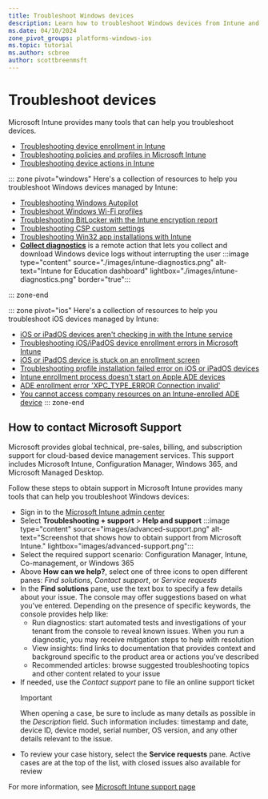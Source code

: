 ```yaml
---
title: Troubleshoot Windows devices
description: Learn how to troubleshoot Windows devices from Intune and contact Microsoft Support for issues related to Intune and other services.
ms.date: 04/10/2024
zone_pivot_groups: platforms-windows-ios
ms.topic: tutorial
ms.author: scbree
author: scottbreenmsft
---
```


# Troubleshoot devices

Microsoft Intune provides many tools that can help you troubleshoot devices.

- [Troubleshooting device enrollment in Intune][MEM-2]
- [Troubleshooting policies and profiles in Microsoft Intune][MEM-5]
- [Troubleshooting device actions in Intune][MEM-3]

::: zone pivot="windows"
Here's a collection of resources to help you troubleshoot Windows devices managed by Intune:

- [Troubleshooting Windows Autopilot][MEM-9]
- [Troubleshoot Windows Wi-Fi profiles][MEM-6]
- [Troubleshooting BitLocker with the Intune encryption report][MEM-4]
- [Troubleshooting CSP custom settings][MEM-8]
- [Troubleshooting Win32 app installations with Intune][MEM-7]
- [**Collect diagnostics**][MEM-10] is a remote action that lets you collect and download Windows device logs without interrupting the user
  :::image type="content" source="./images/intune-diagnostics.png" alt-text="Intune for Education dashboard" lightbox="./images/intune-diagnostics.png" border="true":::

::: zone-end

::: zone pivot="ios"
Here's a collection of resources to help you troubleshoot iOS devices managed by Intune:

- [iOS or iPadOS devices aren't checking in with the Intune service](/troubleshoot/mem/intune/device-enrollment/ios-devices-inactive)
- [Troubleshooting iOS/iPadOS device enrollment errors in Microsoft Intune](/troubleshoot/mem/intune/device-enrollment/troubleshoot-ios-enrollment-errors)
- [iOS or iPadOS device is stuck on an enrollment screen](/troubleshoot/mem/intune/device-enrollment/device-stuck-in-enrollment)
- [Troubleshooting profile installation failed error on iOS or iPadOS devices](/troubleshoot/mem/intune/device-enrollment/profile-installation-failed)
- [Intune enrollment process doesn't start on Apple ADE devices](/troubleshoot/mem/intune/device-enrollment/apple-dep-device-fails-auto-enrollment)
- [ADE enrollment error 'XPC_TYPE_ERROR Connection invalid'](/troubleshoot/mem/intune/device-enrollment/dep-enrollment-xpc-type-error)
- [You cannot access company resources on an Intune-enrolled ADE device](/troubleshoot/mem/intune/device-protection/cannot-access-company-resources-on-dep)
::: zone-end

## How to contact Microsoft Support

Microsoft provides global technical, pre-sales, billing, and subscription support for cloud-based device management services. This support includes Microsoft Intune, Configuration Manager, Windows 365, and Microsoft Managed Desktop.

Follow these steps to obtain support in Microsoft Intune provides many tools that can help you troubleshoot Windows devices:

- Sign in to the [Microsoft Intune admin center](https://go.microsoft.com/fwlink/?linkid=2109431)
- Select **Troubleshooting + support** > **Help and support**
    :::image type="content" source="images/advanced-support.png" alt-text="Screenshot that shows how to obtain support from Microsoft Intune." lightbox="images/advanced-support.png":::
- Select the required support scenario: Configuration Manager, Intune, Co-management, or Windows 365
- Above **How can we help?**, select one of three icons to open different panes: *Find solutions*, *Contact support*, or *Service requests*
- In the **Find solutions** pane, use the text box to specify a few details about your issue. The console may offer suggestions based on what you've entered. Depending on the presence of specific keywords, the console provides help like:
  - Run diagnostics: start automated tests and investigations of your tenant from the console to reveal known issues. When you run a diagnostic, you may receive mitigation steps to help with resolution
  - View insights: find links to documentation that provides context and background specific to the product area or actions you've described
  - Recommended articles: browse suggested troubleshooting topics and other content related to your issue
- If needed, use the *Contact support* pane to file an online support ticket
  > [!IMPORTANT]
  > When opening a case, be sure to include as many details as possible in the *Description* field. Such information includes: timestamp and date, device ID, device model, serial number, OS version, and any other details relevant to the issue.
- To review your case history, select the **Service requests** pane. Active cases are at the top of the list, with closed issues also available for review

For more information, see [Microsoft Intune support page][MEM-1]

<!-- Reference links in article -->
[MEM-1]: /mem/get-support
[MEM-2]: /troubleshoot/mem/intune/troubleshoot-device-enrollment-in-intune
[MEM-3]: /troubleshoot/mem/intune/troubleshoot-device-actions
[MEM-4]: /troubleshoot/mem/intune/troubleshoot-bitlocker-admin-center
[MEM-5]: /troubleshoot/mem/intune/troubleshoot-policies-in-microsoft-intune
[MEM-6]: /troubleshoot/mem/intune/troubleshoot-wi-fi-profiles#troubleshoot-windows-wi-fi-profiles
[MEM-7]: /troubleshoot/mem/intune/troubleshoot-win32-app-install
[MEM-8]: /troubleshoot/mem/intune/troubleshoot-csp-custom-settings
[MEM-9]: /mem/autopilot/troubleshooting
[MEM-10]: /mem/intune/remote-actions/collect-diagnostics

